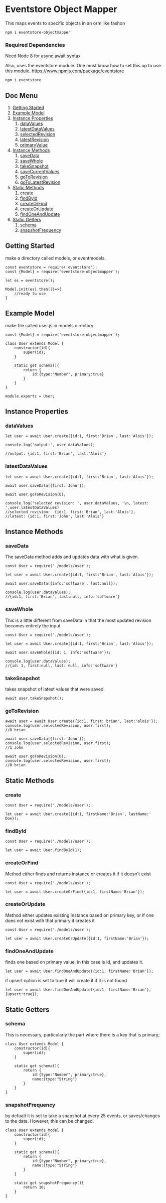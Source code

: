 # Eventstore Object Mapper

This maps events to specific objects in an orm like fashon
```angular2html
npm i eventstore-objectmapper
```
### Required Dependencies

Need Node 8 for async await syntax

Also, uses the eventstore module. One must know how to set this up to use this module.
https://www.npmjs.com/package/eventstore
```angular2html
npm i eventstore
```
## Doc Menu
1. [Getting Started](#getting-started)
2. [Example Model](#example-model)
3. [Instance Properties](#instance-properties)
    1. [dataValues](#dataValues)
    2. [latestDataValues](#latestDataValues)
    3. [selectedRevision](#selectedRevision)
    4. [latestRevision](#latestRevision)
    5. [primaryValue](#primaryValue)
3. [Instance Methods](#instance-methods)
    1. [saveData](#saveData)
    2. [saveWhole](#saveWhole)
    3. [takeSnapshot](#takeSnapshot)
    4. [saveCurrentValues](#saveCurrentValues) 
    5. [goToRevision](#goToRevision)
    6. [goToLatestRevision](#goToLatestRevision)
4. [Static Methods](#static-methods)
    1. [create](#create)
    2. [findById](#findById)
    3. [createOrFind](#createOrFind)
    4. [createOrUpdate](#createOrUpdate)
    5. [findOneAndUpdate](#findOneAndUpdate)
5. [Static Getters](#static-getters)
    1. [schema](schema)
    2. [snapshotFrequency](snapshotFrequency)
## Getting Started
make a directory called models, or eventmodels.
```angular2html
const eventstore = require('eventstore');
const {Model} = require('eventstore-objectmapper');

let es = eventstore();

Model.init(es).then(()=>{
    //ready to use
}

```

## Example Model
make file called user.js in models directory

```angular2html
const {Model} = require('eventstore-objectmapper');

class User extends Model {
    constructor(id){
        super(id);
    }

    static get schema(){
        return {
            id:{type:"Number", primary:true}
        }
    }
}

module.exports = User;
```

## Instance Properties

### dataValues
```angularjs
let user = await User.create({id:1, first:'Brian', last:'Alois'});

console.log('output:', user.dataValues);

//output: {id:1, first:'Brian', last:'Alois'}

```

### latestDataValues
```angularjs
let user = await User.create({id:1, first:'Brian', last:'Alois'});

await user.saveData({first:'John'});

await user.goToRevision(0);

console.log('selected revision: ', user.dataValues, '\n, latest: ',user.latestDataValues)
//selected revision:  {id:1, first:'Brian', last:'Alois'}, 
//latest: {id:1, first:'John', last:'Alois'}

```

## Instance Methods

### saveData
The saveData method adds and updates data with what is given. 
```angular2html
const User = require('./models/user');

let user = await User.create({id:1, first:'Brian', last:'Alois'});

await user.saveData({info:'software', last:null});

console.log(user.dataValues);
//{id:1, first:'Brian', last:null, info:'software'}
```
### saveWhole
This is a little different from saveData in that the most updated revision becomes entirely the input
```angular2html
const User = require('./models/user');

let user = await User.create({id:1, first:'Brian', last:'Alois'});

await user.saveWhole({id: 1, info:'software'});

console.log(user.dataValues);
//{id: 1, first:null, last: null, info:'software'}
```
### takeSnapshot
takes snapshot of latest values that were saved.
```angular2html
await user.takeSnapshot();
```
### goToRevision
```angular2html
await user = await User.create({id:1, first:'brian', last:'alois'});
console.log(user.selectedRevision, user.first);
//0 brian

await user.saveData({first:'John'});
console.log(user.selectedRevision, user.first);
//1 John

await user.goToRevision(0);
console.log(user.selectedRevision, user.first);
//0 brian
```

## Static Methods

### create
```angular2html
const User = require('./models/user');

let user = await User.create({id:1, firstName:'Brian', lastName:' Doe});
```
### findById
```angular2html
const User = require('./models/user');

let user = await User.findById(1);
```
### createOrFind
Method either finds and returns instance or creates it if it doesn't exist
```angular2html
const User = require('./models/user');

let user = await User.createOrFind({id:1, firstName:'Brian'});
```
### createOrUpdate
Method either updates existing instance based on primary key, or if one does not exist
with that primary it creates it
```angular2html
const User = require('./models/user');

let user = await User.createOrUpdate({id:1, firstName:'Brian'});
```

### findOneAndUpdate
finds one based on primary value, in this case is id, and updates it.
```angular2html
let user = await User.findOneAndUpdate({id:1, firstName:'Brian'});
```
if upsert option is set to true it will create it if it is not found
```angularjs
let user = await User.findOneAndUpdate({id:1, firstName:'Brian'}, {upsert:true});
```

## Static Getters
### schema
This is necessary, particularly the part where there is a key that is primary;
```angularjs
class User extends Model {
    constructor(id){
        super(id);
    }

    static get schema(){
        return {
            id:{type:"Number", primary:true},
            name:{type:"String"}
        }
    }
}
```

### snapshotFrequency
by defualt it is set to take a snapshot at every 25 events, or saves/changes to the data. However, this can be changed.
```angularjs
class User extends Model {
    constructor(id){
        super(id);
    }

    static get schema(){
        return {
            id:{type:"Number", primary:true},
            name:{type:"String"}
        }
    }
    
    static get snapshotFrequency(){
        return 10;
    }
}
```